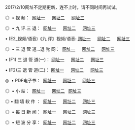 2017/2/10网址不定期更新，连不上时，请不同时间再试试。
<p>◎   • 视 频： 
<a href="http://sta.starnerd.com/tv/" target="_blank">网址一</a> 　 
<a href="http://sta.starnerd.com/9018.html" target="_blank">网址二</a> 　 
<a href="http://sta.starnerd.com/9449.html" target="_blank">网址三</a></p>
<p>◎   • 九 评.三 退：  
<a href="http://sta.starnerd.com/tt/" target="_blank">网址一</a> 　 
<a href="http://sta.starnerd.com/v2/" target="_blank">网址二</a> 　 
<a href="http://sta.starnerd.com/t/" target="_blank">网址三</a> 　</p>
<p>  • (E2_视频/语音)《九 评》视频/语音: 
<a href="http://sta.starnerd.com/7738.html" target="_blank">网址一</a> 　 
<a href="http://sta.starnerd.com/7614.html" target="_blank">网址二</a> 　 
<a href="http://sta.starnerd.com/7633.html" target="_blank">网址三</a></p>
<p>◎   • 三 退 管 道...退 党 网：  
<a href="http://sta.starnerd.com/go/8/" target="_blank">网址一</a> 　 
<a href="http://sta.starnerd.com/go/8/" target="_blank">网址二</a> 　 
<a href="http://sta.starnerd.com/go/8/" target="_blank">网址三</a></p>
<p>  • (F1) 三 退 管 道(一)： 
<a href="http://sta.starnerd.com/dd/" target="_blank">网址一</a> 　 
<a href="http://sta.starnerd.com/dd/" target="_blank">网址二</a> 　 
<a href="http://sta.starnerd.com/dd/" target="_blank">网址三</a></p>
<p>  • (F2)三 退 管 道(二)： 
<a href="http://sta.starnerd.com/d/" target="_blank">网址一</a> 　 
<a href="http://sta.starnerd.com/d/" target="_blank">网址二</a> 　 
<a href="http://sta.starnerd.com/d/" target="_blank">网址三</a></p>
<p>◎   • PDF电子书：  
<a href="http://sta.starnerd.com/p/" target="_blank">网址一</a> 　 
<a href="http://sta.starnerd.com/p/" target="_blank">网址二</a> 　 
<a href="http://sta.starnerd.com/p/" target="_blank">网址三</a></p>
<p>◎ </span>  •  小 站：  
<a href="http://sta.starnerd.com/" target="_blank">网址一</a> 　 
<a href="http://sta.starnerd.com/" target="_blank">网址二</a>   
<a href="http://sta.starnerd.com/" target="_blank">网址三</a></p>
<p>◎  • 翻 墙 软 件 ：  
<a href="http://sta.starnerd.com/ff/" target="_blank">网址一</a> 　 
<a href="http://sta.starnerd.com/ff/" target="_blank">网址二</a> 　 
<a href="http://sta.starnerd.com/ff/" target="_blank">网址三</a></p>
<p>◎ </span>  • 每 日 新 闻：  
<a href="http://sta.starnerd.com/day/" target="_blank">网址一</a> 　 
<a href="http://sta.starnerd.com/day/" target="_blank">网址二</a> 　 
<a href="http://sta.starnerd.com/day/" target="_blank">网址三</a></p>
<p>◎ </span>  • 短 波 分 享：  
<a href="http://sta.starnerd.com/h/" target="_blank">网址一</a> 　 
<a href="http://sta.starnerd.com/h/" target="_blank">网址二</a> 　 
<a href="http://sta.starnerd.com/h/" target="_blank">网址三</a></p>

